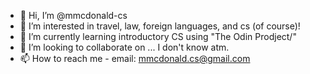 - 👋 Hi, I’m @mmcdonald-cs
- 👀 I’m interested in travel, law, foreign languages, and cs (of course)!
- 🌱 I’m currently learning introductory CS using "The Odin Prodject/"
- 💞️ I’m looking to collaborate on ... I don't know atm.
- 📫 How to reach me - email: mmcdonald.cs@gmail.com

<!---
mmcdonald-cs/mmcdonald-cs is a ✨ special ✨ repository because its `README.md` (this file) appears on your GitHub profile.
You can click the Preview link to take a look at your changes.
--->
